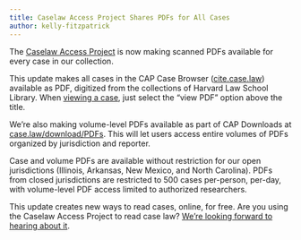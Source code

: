 ```yaml
---
title: Caselaw Access Project Shares PDFs for All Cases
author: kelly-fitzpatrick
---
```

The [Caselaw Access Project](https://case.law/) is now making scanned PDFs available for every case in our collection. 
 
This update makes all cases in the CAP Case Browser ([cite.case.law](https://cite.case.law/)) available as PDF, digitized from the collections of Harvard Law School Library. When [viewing a case](https://cite.case.law/us/347/483/), just select the “view PDF” option above the title.
 
We’re also making volume-level PDFs available as part of CAP Downloads at [case.law/download/PDFs](https://case.law/download/PDFs). This will let users access entire volumes of PDFs organized by jurisdiction and reporter.
 
Case and volume PDFs are available without restriction for our open jurisdictions (Illinois, Arkansas, New Mexico, and North Carolina). PDFs from closed jurisdictions are restricted to 500 cases per-person, per-day, with volume-level PDF access limited to authorized researchers.
 
This update creates new ways to read cases, online, for free. Are you using the Caselaw Access Project to read case law? [We’re looking forward to hearing about it](https://case.law/contact/). 
